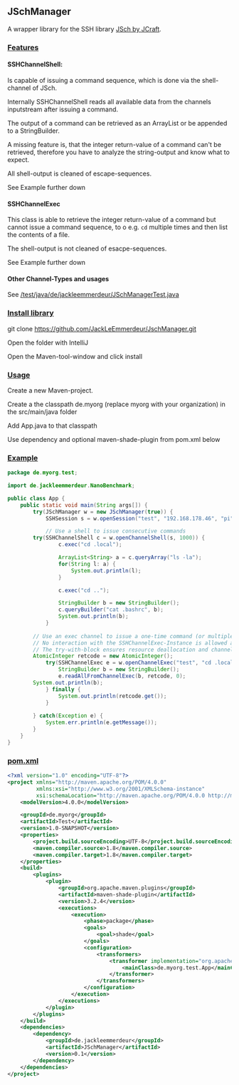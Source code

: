 ## JSchManager

A wrapper library for the SSH library [JSch by JCraft](http://www.jcraft.com/jsch/).

### <ins>Features</ins>

#### SSHChannelShell:

Is capable of issuing a command sequence, which is done via the shell-channel of JSch.

Internally SSHChannelShell reads all available data from the channels inputstream after issuing a command.

The output of a command can be retrieved as an ArrayList<String> or be appended to a StringBuilder.
	
A missing feature is, that the integer return-value of a command can't be retrieved, therefore you have to analyze the string-output and know what to expect.  

All shell-output is cleaned of escape-sequences.

See Example further down

#### SSHChannelExec

This class is able to retrieve the integer return-value of a command but cannot issue a command sequence, to o e.g. `cd` multiple times and then list the contents of a file.

The shell-output is not cleaned of esacpe-sequences.

See Example further down

#### Other Channel-Types and usages

See [/test/java/de/jackleemmerdeur/JSchManagerTest.java](https://github.com/JackLeEmmerdeur/JSchManager/blob/master/src/test/java/de/jackleemmerdeur/SSHWrapperTest.java)

### <ins>Install library</ins>

git clone https://github.com/JackLeEmmerdeur/JschManager.git

Open the folder with IntelliJ

Open the Maven-tool-window and click install

### <ins>Usage</ins>

Create a new Maven-project.

Create a the classpath de.myorg (replace myorg with your organization) in the src/main/java folder

Add App.java to that classpath

Use dependency and optional maven-shade-plugin from pom.xml below

### <ins>Example</ins>

```java
package de.myorg.test;

import de.jackleemmerdeur.NanoBenchmark;

public class App {
    public static void main(String args[]) {
        try(JSchManager w = new JSchManager(true)) {
            SSHSession s = w.openSession("test", "192.168.178.46", "pi", "raspberry");

            // Use a shell to issue consecutive commands
	    try(SSHChannelShell c = w.openChannelShell(s, 1000)) {
                c.exec("cd .local");

                ArrayList<String> a = c.queryArray("ls -la");
                for(String l: a) {
                    System.out.println(l);
                }

                c.exec("cd ..");

                StringBuilder b = new StringBuilder();
                c.queryBuilder("cat .bashrc", b);
                System.out.println(b);
            }
	    
	    // Use an exec channel to issue a one-time command (or multiple in one go).
	    // No interaction with the SSHChannelExec-Instance is allowed after readAllFromChannelExec() is executed.
	    // The try-with-block ensures resource deallocation and channel-closing.
	    AtomicInteger retcode = new AtomicInteger();
            try(SSHChannelExec e = w.openChannelExec("test", "cd .local && cd share && cd xorg && cat Xorg.0.log")) {
                StringBuilder b = new StringBuilder();
                e.readAllFromChannelExec(b, retcode, 0);
		System.out.println(b);
            } finally {
                System.out.println(retcode.get());
            }
	    
        } catch(Exception e) {
            System.err.println(e.getMessage());
        }
    }
}
```

### <ins>pom.xml</ins>

```xml
<?xml version="1.0" encoding="UTF-8"?>
<project xmlns="http://maven.apache.org/POM/4.0.0"
		 xmlns:xsi="http://www.w3.org/2001/XMLSchema-instance"
		 xsi:schemaLocation="http://maven.apache.org/POM/4.0.0 http://maven.apache.org/xsd/maven-4.0.0.xsd">
	<modelVersion>4.0.0</modelVersion>

	<groupId>de.myorg</groupId>
	<artifactId>Test</artifactId>
	<version>1.0-SNAPSHOT</version>
	<properties>
		<project.build.sourceEncoding>UTF-8</project.build.sourceEncoding>
		<maven.compiler.source>1.8</maven.compiler.source>
		<maven.compiler.target>1.8</maven.compiler.target>
	</properties>
	<build>
		<plugins>
			<plugin>
				<groupId>org.apache.maven.plugins</groupId>
				<artifactId>maven-shade-plugin</artifactId>
				<version>3.2.4</version>
				<executions>
					<execution>
						<phase>package</phase>
						<goals>
							<goal>shade</goal>
						</goals>
						<configuration>
							<transformers>
								<transformer implementation="org.apache.maven.plugins.shade.resource.ManifestResourceTransformer">
									<mainClass>de.myorg.test.App</mainClass>
								</transformer>
							</transformers>
						</configuration>
					</execution>
				</executions>
			</plugin>
		</plugins>
	</build>
	<dependencies>
		<dependency>
			<groupId>de.jackleemmerdeur</groupId>
			<artifactId>JSchManager</artifactId>
			<version>0.1</version>
		</dependency>
	</dependencies>
</project>
```
